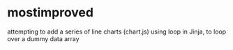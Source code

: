 # mostimproved

attempting to add a series of line charts (chart.js) using loop in Jinja, to loop over a dummy data array
